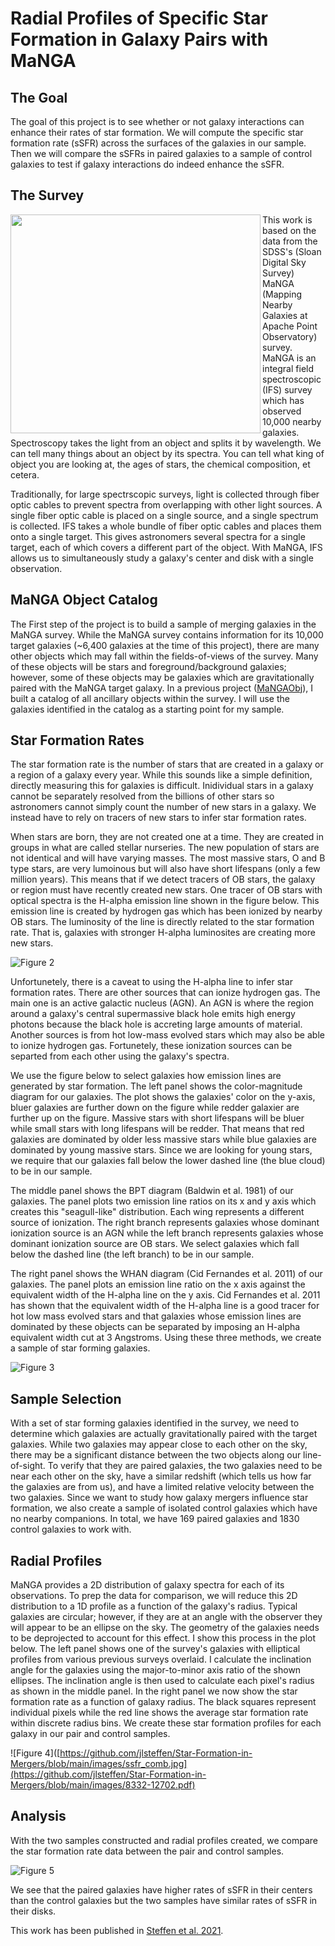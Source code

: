# Radial Profiles of Specific Star Formation in Galaxy Pairs with MaNGA

## The Goal
The goal of this project is to see whether or not galaxy interactions can enhance their rates of star formation. We will compute the specific star formation rate (sSFR) across the surfaces of the galaxies in our sample. Then we will compare the sSFRs in paired galaxies to a sample of control galaxies to test if galaxy interactions do indeed enhance the sSFR. 

## The Survey 
<img align="left" width="400" height="350" src="https://github.com/jlsteffen/Star-Formation-in-Mergers/blob/main/images/manga_v3.jpg"> 

This work is based on the data from the SDSS's (Sloan Digital Sky Survey) MaNGA (Mapping Nearby Galaxies at Apache Point Observatory) survey. MaNGA is an integral field spectroscopic (IFS) survey which has observed 10,000 nearby galaxies. Spectroscopy takes the light from an object and splits it by wavelength. We can tell many things about an object by its spectra. You can tell what king of object you are looking at, the ages of stars, the chemical composition, et cetera.

Traditionally, for large spectrscopic surveys, light is collected through fiber optic cables to prevent spectra from overlapping with other light sources. A single fiber optic cable is placed on a single source, and a single spectrum is collected. IFS takes a whole bundle of fiber optic cables and places them onto a single target. This gives astronomers several spectra for a single target, each of which covers a different part of the object. With MaNGA, IFS allows us to simultaneously study a galaxy's center and disk with a single observation.

## MaNGA Object Catalog
The First step of the project is to build a sample of merging galaxies in the MaNGA survey. While the MaNGA survey contains information for its 10,000 target galaxies (~6,400 galaxies at the time of this project), there are many other objects which may fall within the fields-of-views of the survey. Many of these objects will be stars and foreground/background galaxies; however, some of these objects may be galaxies which are gravitationally paired with the MaNGA target galaxy. In a previous project ([MaNGAObj](https://github.com/jlsteffen/MaNGAObj)), I built a catalog of all ancillary objects within the survey. I will use the galaxies identified in the catalog as a starting point for my sample. 

## Star Formation Rates
The star formation rate is the number of stars that are created in a galaxy or a region of a galaxy every year. While this sounds like a simple definition, directly measuring this for galaxies is difficult. Inidividual stars in a galaxy cannot be separately resolved from the billions of other stars so astronomers cannot simply count the number of new stars in a galaxy. We instead have to rely on tracers of new stars to infer star formation rates.

When stars are born, they are not created one at a time. They are created in groups in what are called stellar nurseries. The new population of stars are not identical and will have varying masses. The most massive stars, O and B type stars, are very lumoinous but will also have short lifespans (only a few million years). This means that if we detect tracers of OB stars, the galaxy or region must have recently created new stars. One tracer of OB stars with optical spectra is the H-alpha emission line shown in the figure below. This emission line is created by hydrogen gas which has been ionized by nearby OB stars. The luminosity of the line is directly related to the star formation rate. That is, galaxies with stronger H-alpha luminosites are creating more new stars. 

![Figure 2](https://github.com/jlsteffen/Star-Formation-in-Mergers/blob/main/images/spectra.jpg)

Unfortunetely, there is a caveat to using the H-alpha line to infer star formation rates. There are other sources that can ionize hydrogen gas. The main one is an active galactic nucleus (AGN). An AGN is where the region around a galaxy's central supermassive black hole emits high energy photons because the black hole is accreting large amounts of material. Another sources is from hot low-mass evolved stars which may also be able to ionize hydrogen gas. Fortunetely, these ionization sources can be separted from each other using the galaxy's spectra. 

We use the figure below to select galaxies how emission lines are generated by star formation. The left panel shows the color-magnitude diagram for our galaxies. The plot shows the galaxies' color on the y-axis, bluer galaxies are further down on the figure while redder galaxier are further up on the figure. Massive stars with short lifespans will be bluer while small stars with long lifespans will be redder. That means that red galaxies are dominated by older less massive stars while blue galaxies are dominated by young massive stars. Since we are looking for young stars, we require that our galaxies fall below the lower dashed line (the blue cloud) to be in our sample. 

The middle panel shows the BPT diagram (Baldwin et al. 1981) of our galaxies. The panel plots two emission line ratios on its x and y axis which creates this "seagull-like" distribution. Each wing represents a different source of ionization. The right branch represents galaxies whose dominant ionization source is an AGN while the left branch represents galaxies whose dominant ionization source are OB stars. We select galaxies which fall below the dashed line (the left branch) to be in our sample. 

The right panel shows the WHAN diagram (Cid Fernandes et al. 2011) of our galaxies. The panel plots an emission line ratio on the x axis against the equivalent width of the H-alpha line on the y axis. Cid Fernandes et al. 2011 has shown that the equivalent width of the H-alpha line is a good tracer for hot low mass evolved stars and that galaxies whose emission lines are dominated by these objects can be separated by imposing an H-alpha equivalent width cut at 3 Angstroms. Using these three methods, we create a sample of star forming galaxies. 

![Figure 3](https://github.com/jlsteffen/Star-Formation-in-Mergers/blob/main/images/spectra.jpg)

## Sample Selection
With a set of star forming galaxies identified in the survey, we need to determine which galaxies are actually gravitationally paired with the target galaxies. While two galaxies may appear close to each other on the sky, there may be a significant distance between the two objects along our line-of-sight. To verify that they are paired galaxies, the two galaxies need to be near each other on the sky, have a similar redshift (which tells us how far the galaxies are from us), and have a limited relative velocity between the two galaxies. Since we want to study how galaxy mergers influence star formation, we also create a sample of isolated control galaxies which have no nearby companions. In total, we have 169 paired galaxies and 1830 control galaxies to work with. 

## Radial Profiles
MaNGA provides a 2D distribution of galaxy spectra for each of its observations. To prep the data for comparison, we will reduce this 2D distribution to a 1D profile as a function of the galaxy's radius. Typical galaxies are circular; however, if they are at an angle with the observer they will appear to be an ellipse on the sky. The geometry of the galaxies needs to be deprojected to account for this effect. I show this process in the plot below. The left panel shows one of the survey's galaxies with elliptical profiles from various previous surveys overlaid. I calculate the inclination angle for the galaxies using the major-to-minor axis ratio of the shown ellipses. The inclination angle is then used to calculate each pixel's radius as shown in the middle panel. In the right panel we now show the star formation rate as a function of galaxy radius. The black squares represent individual pixels while the red line shows the average star formation rate within discrete radius bins. We create these star formation profiles for each galaxy in our pair and control samples. 

![Figure 4]([https://github.com/jlsteffen/Star-Formation-in-Mergers/blob/main/images/ssfr_comb.jpg](https://github.com/jlsteffen/Star-Formation-in-Mergers/blob/main/images/8332-12702.pdf)

## Analysis
With the two samples constructed and radial profiles created, we compare the star formation rate data between the pair and control samples.

![Figure 5](https://github.com/jlsteffen/Star-Formation-in-Mergers/blob/main/images/ssfr_comb.jpg)

We see that the paired galaxies have higher rates of sSFR in their centers than the control galaxies but the two samples have similar rates of sSFR in their disks.  

This work has been published in [Steffen et al. 2021](https://ui.adsabs.harvard.edu/abs/2021ApJ...909..120S/abstract).
